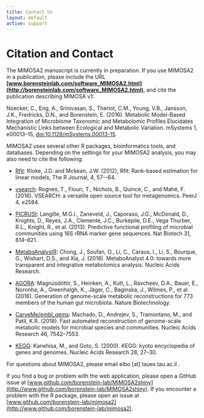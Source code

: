 ```yaml
---
title: Contact Us
layout: default
active: support
---
```

# Citation and Contact

The MIMOSA2 manuscript is currently in preparation. If you use MIMOSA2 in a publication, please include the URL **[www.borensteinlab.com/software_MIMOSA2.html](http://borensteinlab.com/software_MIMOSA2.html)**, and cite the publication describing MIMOSA v1:

Noecker, C., Eng, A., Srinivasan, S., Theriot, C.M., Young, V.B., Jansson, J.K., Fredricks, D.N., and Borenstein, E. (2016). Metabolic Model-Based Integration of Microbiome Taxonomic and Metabolomic Profiles Elucidates Mechanistic Links between Ecological and Metabolic Variation. mSystems 1, e00013–15, [doi:10.1128/mSystems.00013-15](http://doi.org/10.1128/mSystems.00013-15).

MIMOSA2 uses several other R packages, bioinformatics tools, and databases. Depending on the settings for your MIMOSA2 analysis, you may also need to cite the following:

- [Rfit](https://journal.r-project.org/archive/2012-2/RJournal_2012-2_Kloke+McKean.pdf): Kloke, J.D. and Mckean, J.W. (2012), Rfit: Rank-based estimation for linear models, The R Journal, 4, 57--64.

- [vsearch](https://github.com/torognes/vsearch): Rognes, T., Flouri, T., Nichols, B., Quince, C., and Mahé, F. (2016). VSEARCH: a versatile open source tool for metagenomics. PeerJ 4, e2584.

- [PICRUSt](https://picrust.github.io/picrust/): Langille, M.G.I., Zaneveld, J., Caporaso, J.G., McDonald, D., Knights, D., Reyes, J.A., Clemente, J.C., Burkepile, D.E., Vega Thurber, R.L., Knight, R., et al. (2013). Predictive functional profiling of microbial communities using 16S rRNA marker gene sequences. Nat Biotech 31, 814–821.

- [MetaboAnalystR](https://www.metaboanalyst.ca): Chong, J., Soufan, O., Li, C., Caraus, I., Li, S., Bourque, G., Wishart, D.S., and Xia, J. (2018). MetaboAnalyst 4.0: towards more transparent and integrative metabolomics analysis. Nucleic Acids Research.

- [AGORA](vmh.uni.lu): Magnúsdóttir, S., Heinken, A., Kutt, L., Ravcheev, D.A., Bauer, E., Noronha, A., Greenhalgh, K., Jäger, C., Baginska, J., Wilmes, P., et al. (2016). Generation of genome-scale metabolic reconstructions for 773 members of the human gut microbiota. Nature Biotechnology.

- [CarveMe/embl_gems](https://github.com/cdanielmachado/embl_gems): Machado, D., Andrejev, S., Tramontano, M., and Patil, K.R. (2018). Fast automated reconstruction of genome-scale metabolic models for microbial species and communities. Nucleic Acids Research 46, 7542–7553.

- [KEGG](https://www.genome.jp/kegg/): Kanehisa, M., and Goto, S. (2000). KEGG: kyoto encyclopedia of genes and genomes. Nucleic Acids Research 28, 27–30.


For questions about MIMOSA2, please email elbo [at] tauex.tau.ac.il  . 

If you find a bug or problem with the web application, please open a GitHub issue at [www.github.com/borenstein-lab/MIMOSA2shiny](http://www.github.com/borenstein-lab/MIMOSA2shiny). If you encounter a problem with the R package, please open an issue at [www.github.com/borenstein-lab/mimosa2](http://www.github.com/borenstein-lab/mimosa2).

<!---
Noecker, C. and E. Borenstein. MIMOSA2: A metabolic network-based tool for linking microbiome and metabolomics data. In prep, 2019.
-->